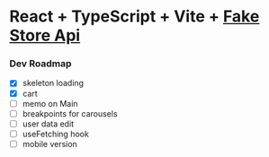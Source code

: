# React + TypeScript + Vite + [Fake Store Api](https://fakestoreapi.com/)

### Dev Roadmap

- [x] skeleton loading
- [x] cart
- [ ] memo on Main
- [ ] breakpoints for carousels
- [ ] user data edit
- [ ] useFetching hook
- [ ] mobile version
